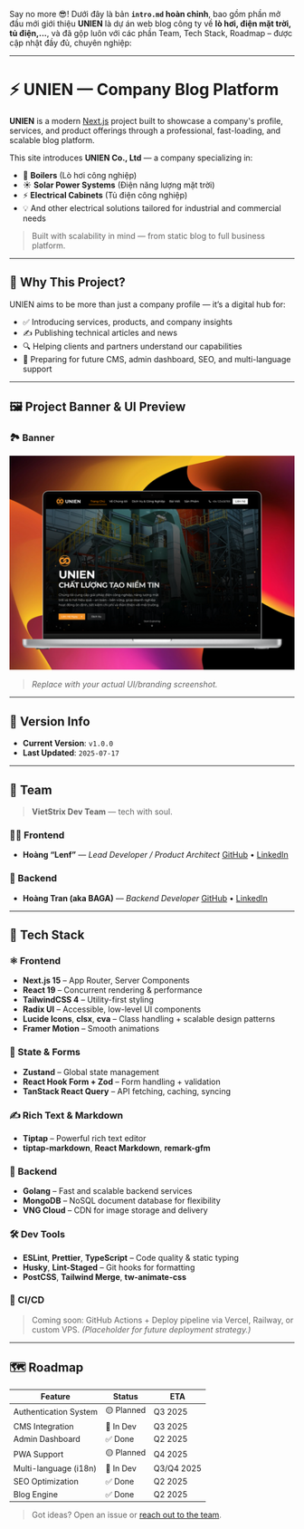 Say no more 😎! Dưới đây là bản **`intro.md` hoàn chỉnh**, bao gồm phần mở đầu mới giới thiệu **UNIEN** là dự án web blog công ty về **lò hơi, điện mặt trời, tủ điện,...**, và đã gộp luôn với các phần Team, Tech Stack, Roadmap – được cập nhật đầy đủ, chuyên nghiệp:

---

# ⚡ UNIEN — Company Blog Platform

**UNIEN** is a modern [Next.js](https://nextjs.org) project built to showcase a company's profile, services, and product offerings through a professional, fast-loading, and scalable blog platform.

This site introduces **UNIEN Co., Ltd** — a company specializing in:

- 🔧 **Boilers** (Lò hơi công nghiệp)
- ☀️ **Solar Power Systems** (Điện năng lượng mặt trời)
- ⚡ **Electrical Cabinets** (Tủ điện công nghiệp)
- 💡 And other electrical solutions tailored for industrial and commercial needs

> Built with scalability in mind — from static blog to full business platform.

---

## 🧠 Why This Project?

UNIEN aims to be more than just a company profile — it’s a digital hub for:

- ✅ Introducing services, products, and company insights
- ✍️ Publishing technical articles and news
- 🔍 Helping clients and partners understand our capabilities
- 🚀 Preparing for future CMS, admin dashboard, SEO, and multi-language support

---

## 🖼️ Project Banner & UI Preview

### 🏞️ Banner

![Banner](/public/img/banner.png)

> _Replace with your actual UI/branding screenshot._

---

## 🔖 Version Info

- **Current Version**: `v1.0.0`
- **Last Updated**: `2025-07-17`

---

## 👥 Team

> **VietStrix Dev Team** — tech with soul.

### 🧑‍💻 Frontend

- **Hoàng “Lenf”** — _Lead Developer / Product Architect_
  [GitHub](https://github.com/protam113) • [LinkedIn](https://www.linkedin.com/in/hoangpham-strix/)

### 🔧 Backend

- **Hoàng Tran (aka BAGA)** — _Backend Developer_
  [GitHub](https://github.com/hoang3ber123) • [LinkedIn](https://www.linkedin.com/in/hoang-tran-51a433358/)

---

## 🧪 Tech Stack

### ⚛️ Frontend

- **Next.js 15** – App Router, Server Components
- **React 19** – Concurrent rendering & performance
- **TailwindCSS 4** – Utility-first styling
- **Radix UI** – Accessible, low-level UI components
- **Lucide Icons**, **clsx**, **cva** – Class handling + scalable design patterns
- **Framer Motion** – Smooth animations

### 🧠 State & Forms

- **Zustand** – Global state management
- **React Hook Form + Zod** – Form handling + validation
- **TanStack React Query** – API fetching, caching, syncing

### ✍️ Rich Text & Markdown

- **Tiptap** – Powerful rich text editor
- **tiptap-markdown**, **React Markdown**, **remark-gfm**

### 🧰 Backend

- **Golang** – Fast and scalable backend services
- **MongoDB** – NoSQL document database for flexibility
- **VNG Cloud** – CDN for image storage and delivery

### 🛠️ Dev Tools

- **ESLint**, **Prettier**, **TypeScript** – Code quality & static typing
- **Husky**, **Lint-Staged** – Git hooks for formatting
- **PostCSS**, **Tailwind Merge**, **tw-animate-css**

### 🚧 CI/CD

> Coming soon: GitHub Actions + Deploy pipeline via Vercel, Railway, or custom VPS.
> _(Placeholder for future deployment strategy.)_

---

## 🗺️ Roadmap

| Feature               | Status     | ETA        |
| --------------------- | ---------- | ---------- |
| Authentication System | 🟡 Planned | Q3 2025    |
| CMS Integration       | 🔄 In Dev  | Q3 2025    |
| Admin Dashboard       | ✅ Done    | Q2 2025    |
| PWA Support           | 🟡 Planned | Q4 2025    |
| Multi-language (i18n) | 🔄 In Dev  | Q3/Q4 2025 |
| SEO Optimization      | ✅ Done    | Q2 2025    |
| Blog Engine           | ✅ Done    | Q2 2025    |

> Got ideas? Open an issue or [reach out to the team](https://www.linkedin.com/company/vietstrix/).
